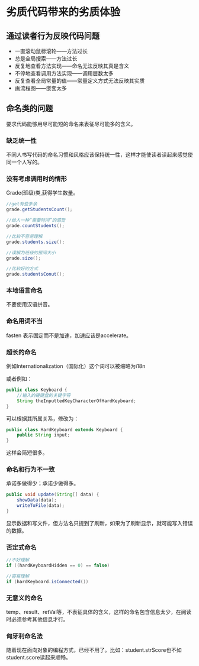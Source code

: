 # 劣质代码带来的劣质体验

## 通过读者行为反映代码问题

* 一直滚动鼠标滚轮——方法过长
* 总是全局搜索——方法过长
* 反复地查看方法实现——命名无法反映其真是含义
* 不停地查看调用方法实现——调用层数太多
* 反复查看全局常量的值——常量定义方式无法反映其实质
* 画流程图——嵌套太多

## 命名类的问题

要求代码能够用尽可能短的命名来表征尽可能多的含义。

### 缺乏统一性

不同人书写代码的命名习惯和风格应该保持统一性，这样才能使读者读起来感觉使同一个人写的。

### 没有考虑调用时的情形

Grade(班级)类,获得学生数量。

```java
//get有些多余
grade.getStudentsCount();

//给人一种“需要时间”的感觉
grade.countStudents();

//比较不容易理解
grade.students.size();

//误解为班级的房间大小
grade.size();
```

```java
//比较好的方式
grade.studentsConut();
```

### 本地语言命名

不要使用汉语拼音。

### 命名用词不当

fasten 表示固定而不是加速，加速应该是accelerate。

### 超长的命名

例如Internationalization（国际化）这个词可以被缩略为i18n

或者例如：

```java
public class Keyboard {
    //输入的硬键盘的关键字符
    String theInputtedKeyCharacterOfHardKeyboard;
}
```

可以根据其所属关系，修改为：

```java
public class HardKeyboard extends Keyboard {
    public String input;
}
```

这样会简短很多。

### 命名和行为不一致

承诺多做得少；承诺少做得多。

```java
public void update(String[] data) {
    showData(data);
    writeToFile(data);
}
```

显示数据和写文件，但方法名只提到了刷新，如果为了刷新显示，就可能写入错误的数据。

### 否定式命名

```java
//不好理解
if ((hardKeyboardHidden == 0) == false)
```

```java
//容易理解
if (hardKeyboard.isConnected())
```

### 无意义的命名

temp、result、retVal等，不表征具体的含义，这样的命名包含信息太少，在阅读时必须参考其他信息才行。

### 匈牙利命名法

随着现在面向对象的编程方式，已经不用了。比如：student.strScore也不如student.score读起来顺畅。


